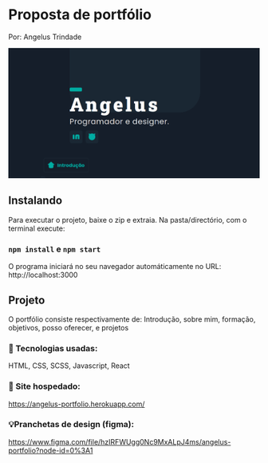 # Proposta de portfólio
Por: Angelus Trindade

![portfolio](./screenshots/portfolio.png)

## Instalando 

Para executar o projeto, baixe o zip e extraia.
Na pasta/directório, com o terminal execute:

### `npm install` e `npm start`

O programa iniciará no seu navegador automáticamente no URL: 
http://localhost:3000

## Projeto
O portfólio consiste respectivamente de:
Introdução, sobre mim, formação, objetivos, posso oferecer, e projetos

### 🤖 Tecnologias usadas: 
HTML, CSS, SCSS, Javascript, React

### 🔧 Site hospedado: 
https://angelus-portfolio.herokuapp.com/

### 💡Pranchetas de design (figma):
https://www.figma.com/file/hzIRFWUgg0Nc9MxALpJ4ms/angelus-portfolio?node-id=0%3A1